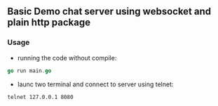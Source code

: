 ## Basic Demo chat server using websocket and plain http package

### Usage
- running the code without compile:
```go
go run main.go
```

- launc two terminal and connect to server using telnet:
```bash
telnet 127.0.0.1 8080
```

